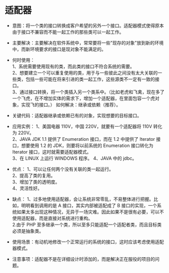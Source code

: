 # 适配器 
- 意图：将一个类的接口转换成客户希望的另外一个接口。适配器模式使得原本由于接口不兼容而不能一起工作的那些类可以一起工作。
- 主要解决：主要解决在软件系统中，常常要将一些"现存的对象"放到新的环境中，而新环境要求的接口是现对象不能满足的。
- 何时使用：  
 1、系统需要使用现有的类，而此类的接口不符合系统的需要。   
 2、想要建立一个可以重复使用的类，用于与一些彼此之间没有太大关联的一些类，包括一些可能在将来引进的类一起工作，这些源类不一定有一致的接口。  
 3、通过接口转换，将一个类插入另一个类系中。（比如老虎和飞禽，现在多了一个飞虎，在不增加实体的需求下，增加一个适配器，在里面包容一个虎对象，实现飞的接口。）
如何解决：继承或依赖（推荐）。    
- 关键代码：适配器继承或依赖已有的对象，实现想要的目标接口。   
- 应用实例： 
    1、美国电器 110V，中国 220V，就要有一个适配器将 110V 转化为 220V。  
    2、JAVA JDK 1.1 提供了 Enumeration 接口，而在 1.2 中提供了 Iterator 接口，想要使用 1.2 的 JDK，则要将以前系统的 Enumeration 接口转化为 Iterator 接口，这时就需要适配器模式。   
    3、在 LINUX 上运行 WINDOWS 程序。
    4、JAVA 中的 jdbc。  

- 优点： 
 1、可以让任何两个没有关联的类一起运行。   
 2、提高了类的复用。  
 3、增加了类的透明度。  
 4、灵活性好。  

- 缺点： 
  1、过多地使用适配器，会让系统非常零乱，不易整体进行把握。比如，明明看到调用的是 A 接口，其实内部被适配成了 B 接口的实现，一个系统如果太多出现这种情况，无异于一场灾难。因此如果不是很有必要，可以不使用适配器，而是直接对系统进行重构。   
  2.由于 PHP 至多继承一个类，所以至多只能适配一个适配者类，而且目标类必须是抽象类。

- 使用场景：有动机地修改一个正常运行的系统的接口，这时应该考虑使用适配器模式。
- 注意事项：适配器不是在详细设计时添加的，而是解决正在服役的项目的问题。